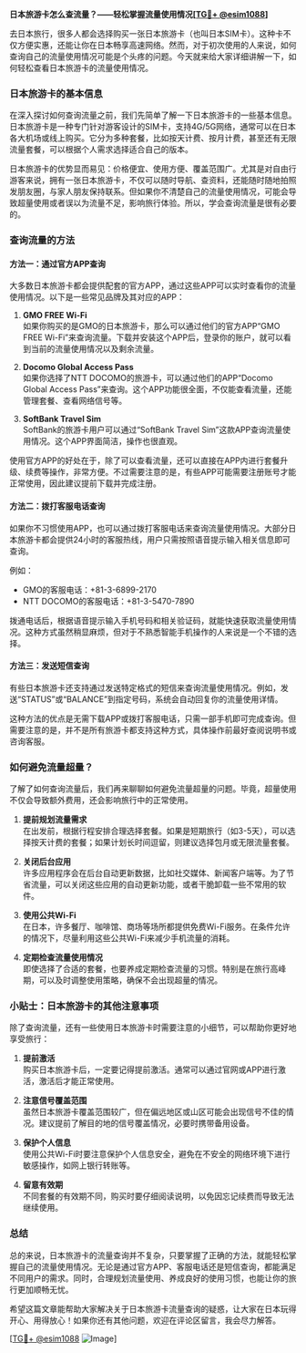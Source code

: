 **日本旅游卡怎么查流量？——轻松掌握流量使用情况[[TG💪+ @esim1088](https://t.me/s/esim1088)]**

去日本旅行，很多人都会选择购买一张日本旅游卡（也叫日本SIM卡）。这种卡不仅方便实惠，还能让你在日本畅享高速网络。然而，对于初次使用的人来说，如何查询自己的流量使用情况可能是个头疼的问题。今天就来给大家详细讲解一下，如何轻松查看日本旅游卡的流量使用情况。

### 日本旅游卡的基本信息

在深入探讨如何查询流量之前，我们先简单了解一下日本旅游卡的一些基本信息。日本旅游卡是一种专门针对游客设计的SIM卡，支持4G/5G网络，通常可以在日本各大机场或线上购买。它分为多种套餐，比如按天计费、按月计费，甚至还有无限流量套餐，可以根据个人需求选择适合自己的版本。

日本旅游卡的优势显而易见：价格便宜、使用方便、覆盖范围广。尤其是对自由行游客来说，拥有一张日本旅游卡，不仅可以随时导航、查资料，还能随时随地拍照发朋友圈，与家人朋友保持联系。但如果你不清楚自己的流量使用情况，可能会导致超量使用或者误以为流量不足，影响旅行体验。所以，学会查询流量是很有必要的。

### 查询流量的方法

#### 方法一：通过官方APP查询

大多数日本旅游卡都会提供配套的官方APP，通过这些APP可以实时查看你的流量使用情况。以下是一些常见品牌及其对应的APP：

1. **GMO FREE Wi-Fi**  
   如果你购买的是GMO的日本旅游卡，那么可以通过他们的官方APP“GMO FREE Wi-Fi”来查询流量。下载并安装这个APP后，登录你的账户，就可以看到当前的流量使用情况以及剩余流量。

2. **Docomo Global Access Pass**  
   如果你选择了NTT DOCOMO的旅游卡，可以通过他们的APP“Docomo Global Access Pass”来查询。这个APP功能很全面，不仅能查看流量，还能管理套餐、查看网络信号等。

3. **SoftBank Travel Sim**  
   SoftBank的旅游卡用户可以通过“SoftBank Travel Sim”这款APP查询流量使用情况。这个APP界面简洁，操作也很直观。

使用官方APP的好处在于，除了可以查看流量，还可以直接在APP内进行套餐升级、续费等操作，非常方便。不过需要注意的是，有些APP可能需要注册账号才能正常使用，因此建议提前下载并完成注册。

#### 方法二：拨打客服电话查询

如果你不习惯使用APP，也可以通过拨打客服电话来查询流量使用情况。大部分日本旅游卡都会提供24小时的客服热线，用户只需按照语音提示输入相关信息即可查询。

例如：
- GMO的客服电话：+81-3-6899-2170
- NTT DOCOMO的客服电话：+81-3-5470-7890

拨通电话后，根据语音提示输入手机号码和相关验证码，就能快速获取流量使用情况。这种方式虽然稍显麻烦，但对于不熟悉智能手机操作的人来说是一个不错的选择。

#### 方法三：发送短信查询

有些日本旅游卡还支持通过发送特定格式的短信来查询流量使用情况。例如，发送“STATUS”或“BALANCE”到指定号码，系统会自动回复你的流量使用详情。

这种方法的优点是无需下载APP或拨打客服电话，只需一部手机即可完成查询。但需要注意的是，并不是所有旅游卡都支持这种方式，具体操作前最好查阅说明书或咨询客服。

### 如何避免流量超量？

了解了如何查询流量后，我们再来聊聊如何避免流量超量的问题。毕竟，超量使用不仅会导致额外费用，还会影响旅行中的正常使用。

1. **提前规划流量需求**  
   在出发前，根据行程安排合理选择套餐。如果是短期旅行（如3-5天），可以选择按天计费的套餐；如果计划长时间逗留，则建议选择包月或无限流量套餐。

2. **关闭后台应用**  
   许多应用程序会在后台自动更新数据，比如社交媒体、新闻客户端等。为了节省流量，可以关闭这些应用的自动更新功能，或者干脆卸载一些不常用的软件。

3. **使用公共Wi-Fi**  
   在日本，许多餐厅、咖啡馆、商场等场所都提供免费Wi-Fi服务。在条件允许的情况下，尽量利用这些公共Wi-Fi来减少手机流量的消耗。

4. **定期检查流量使用情况**  
   即使选择了合适的套餐，也要养成定期检查流量的习惯。特别是在旅行高峰期，可以及时调整使用策略，确保不会出现超量的情况。

### 小贴士：日本旅游卡的其他注意事项

除了查询流量，还有一些使用日本旅游卡时需要注意的小细节，可以帮助你更好地享受旅行：

1. **提前激活**  
   购买日本旅游卡后，一定要记得提前激活。通常可以通过官网或APP进行激活，激活后才能正常使用。

2. **注意信号覆盖范围**  
   虽然日本旅游卡覆盖范围较广，但在偏远地区或山区可能会出现信号不佳的情况。建议提前了解目的地的信号覆盖情况，必要时携带备用设备。

3. **保护个人信息**  
   使用公共Wi-Fi时要注意保护个人信息安全，避免在不安全的网络环境下进行敏感操作，如网上银行转账等。

4. **留意有效期**  
   不同套餐的有效期不同，购买时要仔细阅读说明，以免因忘记续费而导致无法继续使用。

### 总结

总的来说，日本旅游卡的流量查询并不复杂，只要掌握了正确的方法，就能轻松掌握自己的流量使用情况。无论是通过官方APP、客服电话还是短信查询，都能满足不同用户的需求。同时，合理规划流量使用、养成良好的使用习惯，也能让你的旅行更加顺畅无忧。

希望这篇文章能帮助大家解决关于日本旅游卡流量查询的疑惑，让大家在日本玩得开心、用得放心！如果你还有其他问题，欢迎在评论区留言，我会尽力解答。

[[TG💪+ @esim1088](https://t.me/s/esim1088) ![Image](https://i.postimg.cc/4NQfJmqS/Snipaste-2025-05-13-00-14-12.png)]